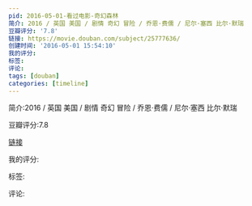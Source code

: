 ```yaml
---
pid: 2016-05-01-看过电影-奇幻森林
简介: 2016 / 英国 美国 / 剧情 奇幻 冒险 / 乔恩·费儒 / 尼尔·塞西 比尔·默瑞
豆瓣评分: '7.8'
链接: https://movie.douban.com/subject/25777636/
创建时间: '2016-05-01 15:54:10'
我的评分:
标签:
评论:
tags: [douban]
categories: [timeline]
---
```

简介:2016 / 英国 美国 / 剧情 奇幻 冒险 / 乔恩·费儒 / 尼尔·塞西 比尔·默瑞

豆瓣评分:7.8

[链接](https://movie.douban.com/subject/25777636/)

我的评分:

标签:

评论:

